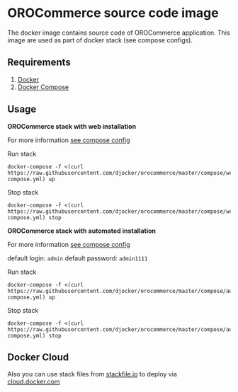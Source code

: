 # OROCommerce source code image
The docker image contains source code of OROCommerce application.
This image are used as part of docker stack (see compose configs).

## Requirements

1. [Docker](https://www.docker.com/)
2. [Docker Compose](http://docs.docker.com/compose)

## Usage
**OROCommerce stack with web installation**

For more information [see compose config](./compose/webinstall/docker-compose.yml)

Run stack 

```
docker-compose -f <(curl https://raw.githubusercontent.com/djocker/orocommerce/master/compose/webinstall/docker-compose.yml) up
```

Stop stack

```
docker-compose -f <(curl https://raw.githubusercontent.com/djocker/orocommerce/master/compose/webinstall/docker-compose.yml) stop
```

**OROCommerce stack with automated installation**

For more information [see compose config](./compose/autoinstall/docker-compose.yml)

default login: `admin` default password: `admin1111`

Run stack

```
docker-compose -f <(curl https://raw.githubusercontent.com/djocker/orocommerce/master/compose/autoinstall/docker-compose.yml) up
```

Stop stack

```
docker-compose -f <(curl https://raw.githubusercontent.com/djocker/orocommerce/master/compose/autoinstall/docker-compose.yml) stop 
```

## Docker Cloud

Also you can use stack files from [stackfile.io](https://stackfiles.io/registry/56fc345c416a1001004d39cc) to deploy via [cloud.docker.com](https://cloud.docker.com)
